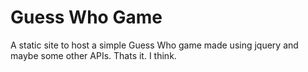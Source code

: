 # Guess Who Game

A static site to host a simple Guess Who game made using jquery and maybe some other APIs. Thats it. I think.
